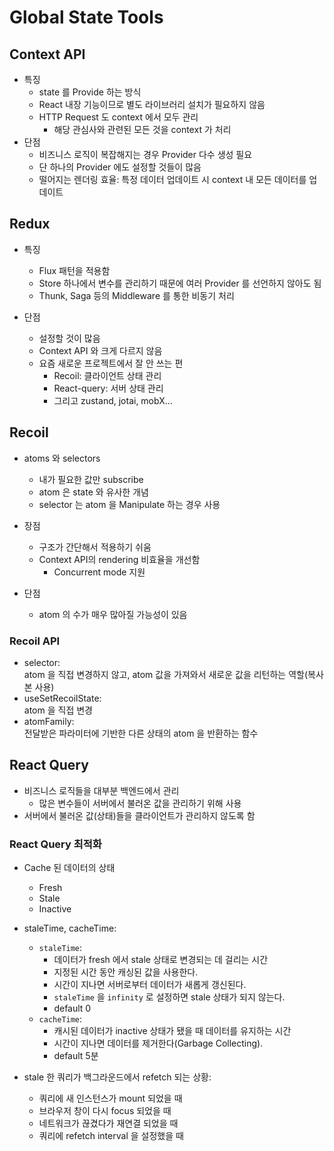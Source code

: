# Global State Tools

## Context API

- 특징
  - state 를 Provide 하는 방식
  - React 내장 기능이므로 별도 라이브러리 설치가 필요하지 않음
  - HTTP Request 도 context 에서 모두 관리
    - 해당 관심사와 관련된 모든 것을 context 가 처리
- 단점
  - 비즈니스 로직이 복잡해지는 경우 Provider 다수 생성 필요
  - 단 하나의 Provider 에도 설정할 것들이 많음
  - 떨어지는 렌더링 효율: 특정 데이터 업데이트 시 context 내 모든 데이터를 업데이트

## Redux

- 특징

  - Flux 패턴을 적용함
  - Store 하나에서 변수를 관리하기 때문에 여러 Provider 를 선언하지 않아도 됨
  - Thunk, Saga 등의 Middleware 를 통한 비동기 처리

- 단점
  - 설정할 것이 많음
  - Context API 와 크게 다르지 않음
  - 요즘 새로운 프로젝트에서 잘 안 쓰는 편
    - Recoil: 클라이언트 상태 관리
    - React-query: 서버 상태 관리
    - 그리고 zustand, jotai, mobX...

## Recoil

- atoms 와 selectors

  - 내가 필요한 값만 subscribe
  - atom 은 state 와 유사한 개념
  - selector 는 atom 을 Manipulate 하는 경우 사용

- 장점

  - 구조가 간단해서 적용하기 쉬움
  - Context API의 rendering 비효율을 개선함
    - Concurrent mode 지원

- 단점
  - atom 의 수가 매우 많아질 가능성이 있음

### Recoil API

- selector:  
  atom 을 직접 변경하지 않고, atom 값을 가져와서 새로운 값을 리턴하는 역할(복사본 사용)
- useSetRecoilState:  
  atom 을 직접 변경
- atomFamily:  
  전달받은 파라미터에 기반한 다른 상태의 atom 을 반환하는 함수

## React Query

- 비즈니스 로직들을 대부분 백엔드에서 관리
  - 많은 변수들이 서버에서 불러온 값을 관리하기 위해 사용
- 서버에서 불러온 값(상태)들을 클라이언트가 관리하지 않도록 함

### React Query 최적화

- Cache 된 데이터의 상태

  - Fresh
  - Stale
  - Inactive

- staleTime, cacheTime:

  - `staleTime`:
    - 데이터가 fresh 에서 stale 상태로 변경되는 데 걸리는 시간
    - 지정된 시간 동안 캐싱된 값을 사용한다.
    - 시간이 지나면 서버로부터 데이터가 새롭게 갱신된다.
    - `staleTime` 을 `infinity` 로 설정하면 stale 상태가 되지 않는다.
    - default 0
  - `cacheTime`:
    - 캐시된 데이터가 inactive 상태가 됐을 때 데이터를 유지하는 시간
    - 시간이 지나면 데이터를 제거한다(Garbage Collecting).
    - default 5분

- stale 한 쿼리가 백그라운드에서 refetch 되는 상황:
  - 쿼리에 새 인스턴스가 mount 되었을 때
  - 브라우저 창이 다시 focus 되었을 때
  - 네트워크가 끊겼다가 재연결 되었을 때
  - 쿼리에 refetch interval 을 설정했을 때
